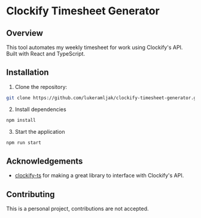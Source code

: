 # Clockify Timesheet Generator

## Overview
This tool automates my weekly timesheet for work using Clockify's API. Built with React and TypeScript.

## Installation
1. Clone the repository:

```bash
git clone https://github.com/lukeramljak/clockify-timesheet-generator.git
```

2. Install dependencies

```bash
npm install
```

3. Start the application

```bash
npm run start
```

## Acknowledgements
* [clockify-ts](https://github.com/polygon-software/clockify-ts) for making a great library to interface with Clockify's API.

## Contributing
This is a personal project, contributions are not accepted.
